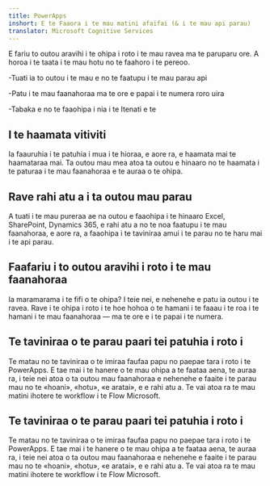 ```yaml
---
title: PowerApps
inshort: E te Faaora i te mau matini afaifai (& i te mau api parau)
translator: Microsoft Cognitive Services
---
```


E fariu to outou aravihi i te ohipa i roto i te mau ravea ma te paruparu ore. A horoa i te taata i te mau hotu no te faahoro i te pereoo.

-Tuati ia to outou i te mau e no te faatupu i te mau parau api

-Patu i te mau faanahoraa ma te ore e papai i te numera roro uira

-Tabaka e no te faaohipa i nia i te Itenati e te

## I te haamata vitiviti
Ia faauruhia i te patuhia i mua i te hioraa, e aore ra, e haamata mai te haamataraa mai. Ta outou mau mea atoa ta outou e hinaaro no te haamata i te paturaa i te mau faanahoraa e te auraa o te ohipa.

## Rave rahi atu a i ta outou mau parau
A tuati i te mau pureraa ae na outou e faaohipa i te hinaaro Excel, SharePoint, Dynamics 365, e rahi atu a no te noa faatupu i te mau faanahoraa, e aore ra, a faaohipa i te taviniraa amui i te parau no te haru mai i te api parau.

## Faafariu i to outou aravihi i roto i te mau faanahoraa
Ia maramarama i te fifi o te ohipa? I teie nei, e nehenehe e patu ia outou i te ravea. Rave i te ohipa i roto i te hoe hohoa o te hamani i te faaau i te roa i te hamani i te mau faanahoraa — ma te ore e i te papai i te numera.

## Te taviniraa o te parau paari tei patuhia i roto i
Te matau no te taviniraa o te imiraa faufaa papu no paepae tara i roto i te PowerApps. E tae mai i te hanere o te mau ohipa a te faataa aena, te auraa ra, i teie nei atoa o ta outou mau faanahoraa e nehenehe e faaite i te parau mau no te «hoani», «hotu», «e aratai», e e rahi atu a. Te vai atoa ra te mau matini ihotere te workflow i te Flow Microsoft.

## Te taviniraa o te parau paari tei patuhia i roto i
Te matau no te taviniraa o te imiraa faufaa papu no paepae tara i roto i te PowerApps. E tae mai i te hanere o te mau ohipa a te faataa aena, te auraa ra, i teie nei atoa o ta outou mau faanahoraa e nehenehe e faaite i te parau mau no te «hoani», «hotu», «e aratai», e e rahi atu a. Te vai atoa ra te mau matini ihotere te workflow i te Flow Microsoft.




